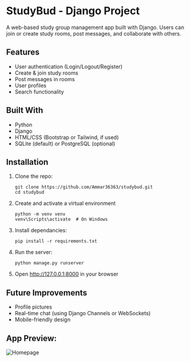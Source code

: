 ﻿# StudyBud - Django Project

A web-based study group management app built with Django. Users can join or create study rooms, post messages, and collaborate with others.

## Features

-  User authentication (Login/Logout/Register)
-  Create & join study rooms
-  Post messages in rooms
-  User profiles
-  Search functionality

## Built With

- Python
- Django
- HTML/CSS (Bootstrap or Tailwind, if used)
- SQLite (default) or PostgreSQL (optional)


## Installation

1. Clone the repo:
   ```
   git clone https://github.com/Ammar36363/studybud.git
   cd studybud

2. Create and activate a virtual environment
   ```
   python -m venv venv
   venv\Scripts\activate  # On Windows

3. Install dependancies:
   ```
   pip install -r requirements.txt
   
4. Run the server:
   ```
   python manage.py runserver

5. Open http://127.0.0.1:8000 in your browser

## Future Improvements

- Profile pictures
- Real-time chat (using Django Channels or WebSockets)
- Mobile-friendly design
   
## App Preview:

![Homepage](https://github.com/user-attachments/assets/f32be30d-824f-4fa7-b00d-624e96efccec)
